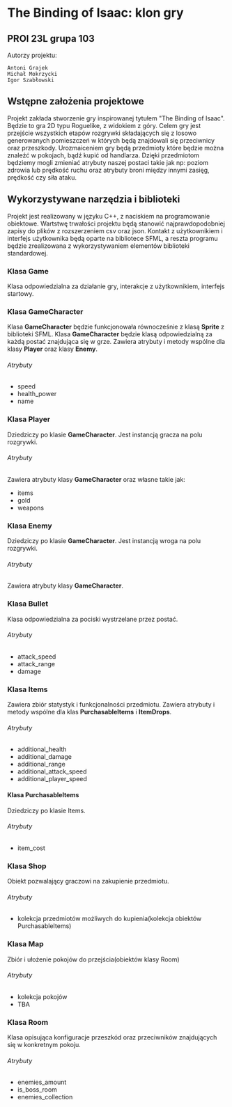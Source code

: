# The Binding of Isaac: klon gry
## PROI 23L grupa 103 
Autorzy projektu:

```
Antoni Grajek
Michał Mokrzycki
Igor Szabłowski
```

## Wstępne założenia projektowe

Projekt zakłada stworzenie gry inspirowanej tytułem "The Binding of Isaac". Będzie to gra 2D typu Roguelike, z widokiem z góry. Celem gry jest przejście wszystkich etapów rozgrywki składających się z losowo generowanych pomieszczeń w których będą znajdowali się przeciwnicy oraz przeszkody. Urozmaiceniem gry będą przedmioty które będzie można znaleźć w pokojach, bądź kupić od handlarza. Dzięki przedmiotom będziemy mogli zmieniać atrybuty naszej postaci takie jak np: poziom zdrowia lub prędkość ruchu oraz atrybuty broni między innymi zasięg, prędkość czy siła ataku.

## Wykorzystywane narzędzia i biblioteki

Projekt jest realizowany w języku C++, z naciskiem na programowanie obiektowe. Wartstwę trwałości projektu będą stanowić najprawdopodobniej zapisy do plików z rozszerzeniem csv oraz json. Kontakt z użytkownikiem i interfejs użytkownika będą oparte na bibliotece SFML, a reszta programu będzie zrealizowana z wykorzystywaniem elementów biblioteki standardowej.

### Klasa Game
Klasa odpowiedzialna za działanie gry, interakcje z użytkownikiem, interfejs startowy.

### Klasa GameCharacter

Klasa **GameCharacter** będzie funkcjonowała równocześnie z klasą **Sprite** z biblioteki SFML.
Klasa **GameCharacter** będzie klasą odpowiedzialną za każdą postać znajdująca się w grze.
Zawiera atrybuty i metody wspólne dla klasy **Player** oraz klasy **Enemy**.
###### Atrybuty

- speed
- health_power
- name
### Klasa Player

Dziedziczy po klasie **GameCharacter**. Jest instancją gracza na polu rozgrywki.
###### Atrybuty

Zawiera atrybuty klasy **GameCharacter** oraz własne takie jak:

- items
- gold
- weapons

### Klasa Enemy
Dziedziczy po klasie **GameCharacter**. Jest instancją wroga na polu rozgrywki.
###### Atrybuty

Zawiera atrybuty klasy **GameCharacter**.

### Klasa Bullet
Klasa odpowiedzialna za pociski wystrzelane przez postać.
###### Atrybuty
- attack_speed
- attack_range
- damage
### Klasa Items
Zawiera zbiór statystyk i funkcjonalności przedmiotu.
Zawiera atrybuty i metody wspólne dla klas **PurchasableItems** i **ItemDrops**.
###### Atrybuty
- additional_health
- additional_damage
- additional_range
- additional_attack_speed
- additional_player_speed

#### Klasa PurchasableItems
Dziedziczy po klasie Items.
###### Atrybuty
- item_cost


### Klasa Shop
Obiekt pozwalający graczowi na zakupienie przedmiotu.
###### Atrybuty
- kolekcja przedmiotów możliwych do kupienia(kolekcja obiektów PurchasableItems)

### Klasa Map
Zbiór i ułożenie pokojów do przejścia(obiektów klasy Room)
###### Atrybuty
- kolekcja pokojów
- TBA

### Klasa Room
Klasa opisująca konfiguracje przeszkód oraz przeciwników znajdujących się w konkretnym pokoju.

###### Atrybuty
- enemies_amount
- is_boss_room
- enemies_collection
